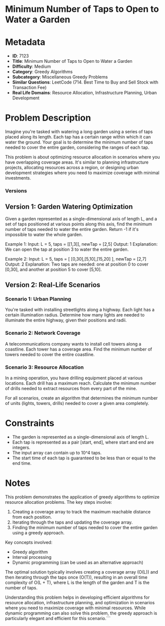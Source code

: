 # Minimum Number of Taps to Open to Water a Garden

# Metadata

- **ID**: 7123
- **Title**: Minimum Number of Taps to Open to Water a Garden
- **Difficulty**: Medium
- **Category**: Greedy Algorithms
- **Subcategory**: Miscellaneous Greedy Problems
- **Similar Questions**: LeetCode (714. Best Time to Buy and Sell Stock with Transaction Fee)
- **Real Life Domains**: Resource Allocation, Infrastructure Planning, Urban Development

# Problem Description

Imagine you're tasked with watering a long garden using a series of taps placed along its length. Each tap has a certain range within which it can water the ground. Your goal is to determine the minimum number of taps needed to cover the entire garden, considering the ranges of each tap.

This problem is about optimizing resource allocation in scenarios where you have overlapping coverage areas. It's similar to planning infrastructure projects, allocating resources across a region, or designing urban development strategies where you need to maximize coverage with minimal investments.

### Versions

## Version 1: Garden Watering Optimization

Given a garden represented as a single-dimensional axis of length L, and a set of taps positioned at various points along this axis, find the minimum number of taps needed to water the entire garden. Return -1 if it's impossible to water the whole garden.

Example 1:
Input: L = 5, taps = [[1,3]], newTap = [2,5]
Output: 1
Explanation: We can open the tap at position 3 to water the entire garden.

Example 2:
Input: L = 5, taps = [ [0,30],[5,10],[15,20] ], newTap = [2,7]
Output: 2
Explanation: Two taps are needed: one at position 0 to cover [0,30], and another at position 5 to cover [5,10].

## Version 2: Real-Life Scenarios

### Scenario 1: Urban Planning

You're tasked with installing streetlights along a highway. Each light has a certain illumination radius. Determine how many lights are needed to illuminate the entire highway, given their positions and radii.

### Scenario 2: Network Coverage

A telecommunications company wants to install cell towers along a coastline. Each tower has a coverage area. Find the minimum number of towers needed to cover the entire coastline.

### Scenario 3: Resource Allocation

In a mining operation, you have drilling equipment placed at various locations. Each drill has a maximum reach. Calculate the minimum number of drills needed to extract resources from every part of the mine.

For all scenarios, create an algorithm that determines the minimum number of units (lights, towers, drills) needed to cover a given area completely.

# Constraints

- The garden is represented as a single-dimensional axis of length L.
- Each tap is represented as a pair [start, end], where start and end are integers.
- The input array can contain up to 10^4 taps.
- The start time of each tap is guaranteed to be less than or equal to the end time.

# Notes

This problem demonstrates the application of greedy algorithms to optimize resource allocation problems. The key steps involve:

1. Creating a coverage array to track the maximum reachable distance from each position.
2. Iterating through the taps and updating the coverage array.
3. Finding the minimum number of taps needed to cover the entire garden using a greedy approach.

Key concepts involved:
- Greedy algorithm
- Interval processing
- Dynamic programming (can be used as an alternative approach)

The optimal solution typically involves creating a coverage array (O(L)) and then iterating through the taps once (O(T)), resulting in an overall time complexity of O(L + T), where L is the length of the garden and T is the number of taps.

Understanding this problem helps in developing efficient algorithms for resource allocation, infrastructure planning, and optimization in scenarios where you need to maximize coverage with minimal resources. While dynamic programming can also solve this problem, the greedy approach is particularly elegant and efficient for this scenario.```
